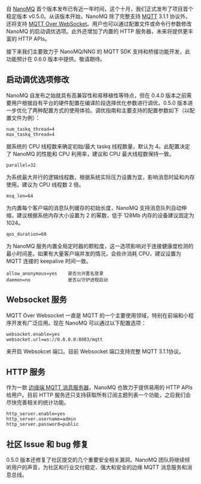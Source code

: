 自 [NanoMQ](https://www.emqx.com/zh/products/nanomq) 首个版本发布已有近一年时间，这个十月，我们正式发布了项目首个稳定版本 v0.5.0。从该版本开始，NanoMQ 除了完整支持 [MQTT](https://www.emqx.com/zh/mqtt) 3.1.1 协议外，还将支持 [MQTT Over WebSocket](https://www.emqx.com/zh/blog/connect-to-mqtt-broker-with-websocket)。用户也可以通过配置文件或命令行参数修改 NanoMQ 的启动调优选项。此外还增加了内置的 HTTP 服务器，未来将提供更丰富的 HTTP APIs。

接下来我们主要致力于 NanoMQ/NNG 的 MQTT SDK 支持和桥接功能开发，此功能预计在 0.6.0 版本中提供。敬请期待。


## 启动调优选项修改

NanoMQ 自发布之始就具有高兼容性和易移植性等特点，但在 0.4.0 版本之前需要用户根据自有平台的硬件配置在编译阶段选择优化参数进行调优。0.5.0 版本进一步优化了两种配置方式的使用体验。调优指南和主要支持的配置参数如下（以配置文件为例）：

```
num_taskq_thread=4
max_taskq_thread=4 
```

据系统的 CPU 线程数来确定初始/最大 taskq 线程数量，默认为 4。此配置决定了 NanoMQ 的性能和 CPU 利用率，建议和 CPU 最大线程数保持一致。

```
parallel=32
```

为系统最大并行的逻辑线程数，根据系统实际压力设置为宜，影响消息时延和内存使用。建议为 CPU 线程数 2 倍。

```
msq_len=64
```

为内置每个客户端的消息队列缓存的初始长度，NanoMQ 支持消息队列自动伸缩，建议根据系统内存大小设置为 2 的幂数，低于 128Mb 内存的设备建议固定为 1024。

```
qos_duration=60
```

为 NanoMQ 服务内置全局定时器的颗粒度，这一选项影响对于连接健康度检测的最小时间差。如果有大量客户端并发的情况，会些许消耗 CPU，建议设置为 MQTT 连接的 keepalive 时间一致。

```
allow_anonymous=yes    是否允许匿名登录
daemon=no              是否以守护进程启动 
```

## Websocket 服务

MQTT Over Websocket 一直是 MQTT 的一个主要使用领域，特别在前端和小程序开发有广泛应用。现在 NanoMQ 可以通过以下配置选项：

```
websocket.enable=yes
websocket.url=ws://0.0.0.0:8083/mqtt 
```

来开启 Websokcet 端口。目前 Websocket 端口支持完整 MQTT 3.1.1协议。


## HTTP 服务

作为一款 [边缘端 MQTT 消息服务器](https://nanomq.io/zh)，NanoMQ 也致力于提供易用的 HTTP APIs 给用户。目前 HTTP 服务还只支持获取所有订阅主题列表一个功能，之后我们会尽快完善相关的统计功能。

```
http_server.enable=yes
http_server.username=admin
http_server.password=public 
```


## 社区 Issue 和 bug 修复

0.5.0 版本还修复了社区提交的几个重要安全相关漏洞。NanoMQ 团队将继续倾听用户的声音，为社区和行业交付稳定、强大和安全的边缘 MQTT 消息服务和消息总线。
